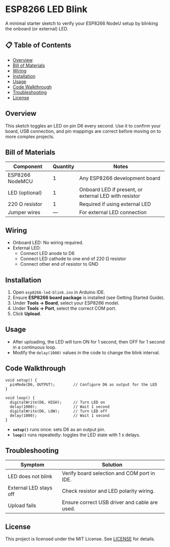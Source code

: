 
# ESP8266 LED Blink

A minimal starter sketch to verify your ESP8266 NodeU setup by blinking the onboard (or external) LED.

## 📋 Table of Contents
- [Overview](#overview)
- [Bill of Materials](#bill-of-materials)
- [Wiring](#wiring)
- [Installation](#installation)
- [Usage](#usage)
- [Code Walkthrough](#code-walkthrough)
- [Troubleshooting](#troubleshooting)
- [License](#license)

## Overview
This sketch toggles an LED on pin D6 every second. Use it to confirm your board, USB connection, and pin mappings are correct before moving on to more complex projects.

## Bill of Materials

| Component         | Quantity | Notes                           |
|-------------------|----------|---------------------------------|
| ESP8266 NodeMCU   | 1        | Any ESP8266 development board   |
| LED (optional)    | 1        | Onboard LED if present, or external LED with resistor |
| 220 Ω resistor    | 1        | Required if using external LED |
| Jumper wires      | —        | For external LED connection     |

## Wiring
- Onboard LED: No wiring required.  
- External LED:  
  - Connect LED anode to D6  
  - Connect LED cathode to one end of 220 Ω resistor  
  - Connect other end of resistor to GND  

## Installation
1. Open `esp8266-led-blink.ino` in Arduino IDE.  
2. Ensure **ESP8266 board package** is installed (see Getting Started Guide).  
3. Under **Tools → Board**, select your ESP8266 model.  
4. Under **Tools → Port**, select the correct COM port.  
5. Click **Upload**.

## Usage
- After uploading, the LED will turn ON for 1 second, then OFF for 1 second in a continuous loop.  
- Modify the `delay(1000)` values in the code to change the blink interval.

## Code Walkthrough

```
void setup() {
  pinMode(D6, OUTPUT);        // Configure D6 as output for the LED
}

void loop() {
  digitalWrite(D6, HIGH);     // Turn LED on
  delay(1000);                // Wait 1 second
  digitalWrite(D6, LOW);      // Turn LED off
  delay(1000);                // Wait 1 second
}
```

- **`setup()`** runs once: sets D6 as an output pin.  
- **`loop()`** runs repeatedly: toggles the LED state with 1 s delays.

## Troubleshooting

| Symptom                    | Solution                                      |
|----------------------------|-----------------------------------------------|
| LED does not blink         | Verify board selection and COM port in IDE.   |
| External LED stays off     | Check resistor and LED polarity wiring.       |
| Upload fails               | Ensure correct USB driver and cable are used. |

## License
This project is licensed under the MIT License. See [LICENSE](../../LICENSE) for details.  
```